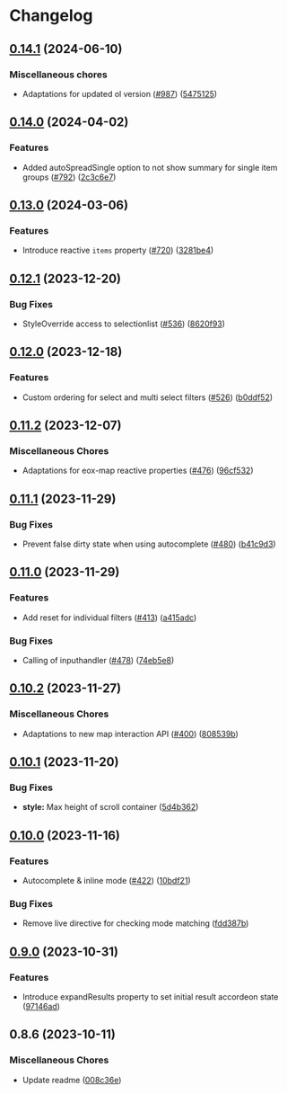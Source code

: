 # Changelog

## [0.14.1](https://github.com/EOX-A/EOxElements/compare/itemfilter-v0.14.0...itemfilter-v0.14.1) (2024-06-10)


### Miscellaneous chores

* Adaptations for updated ol version ([#987](https://github.com/EOX-A/EOxElements/issues/987)) ([5475125](https://github.com/EOX-A/EOxElements/commit/5475125ae7e280550f8ab90e18cad011d478579e))

## [0.14.0](https://github.com/EOX-A/EOxElements/compare/itemfilter-v0.13.0...itemfilter-v0.14.0) (2024-04-02)


### Features

* Added autoSpreadSingle option to not show summary for single item groups ([#792](https://github.com/EOX-A/EOxElements/issues/792)) ([2c3c6e7](https://github.com/EOX-A/EOxElements/commit/2c3c6e70f1a9fb5d011c7e00eef199273b066386))

## [0.13.0](https://github.com/EOX-A/EOxElements/compare/itemfilter-v0.12.1...itemfilter-v0.13.0) (2024-03-06)


### Features

* Introduce reactive `items` property ([#720](https://github.com/EOX-A/EOxElements/issues/720)) ([3281be4](https://github.com/EOX-A/EOxElements/commit/3281be4fdaf42e48ca10184e7ef008be86e957b9))

## [0.12.1](https://github.com/EOX-A/EOxElements/compare/itemfilter-v0.12.0...itemfilter-v0.12.1) (2023-12-20)


### Bug Fixes

* StyleOverride access to selectionlist ([#536](https://github.com/EOX-A/EOxElements/issues/536)) ([8620f93](https://github.com/EOX-A/EOxElements/commit/8620f93d417215b6cf34a4c848eb59818d950353))

## [0.12.0](https://github.com/EOX-A/EOxElements/compare/itemfilter-v0.11.2...itemfilter-v0.12.0) (2023-12-18)


### Features

* Custom ordering for select and multi select filters ([#526](https://github.com/EOX-A/EOxElements/issues/526)) ([b0ddf52](https://github.com/EOX-A/EOxElements/commit/b0ddf522fc2d4c6850bcf0761406f4f5f1155ddd))

## [0.11.2](https://github.com/EOX-A/EOxElements/compare/itemfilter-v0.11.1...itemfilter-v0.11.2) (2023-12-07)


### Miscellaneous Chores

* Adaptations for eox-map reactive properties ([#476](https://github.com/EOX-A/EOxElements/issues/476)) ([96cf532](https://github.com/EOX-A/EOxElements/commit/96cf532c482e473438f3e8346775c65fa6859234))

## [0.11.1](https://github.com/EOX-A/EOxElements/compare/itemfilter-v0.11.0...itemfilter-v0.11.1) (2023-11-29)


### Bug Fixes

* Prevent false dirty state when using autocomplete ([#480](https://github.com/EOX-A/EOxElements/issues/480)) ([b41c9d3](https://github.com/EOX-A/EOxElements/commit/b41c9d32ae8fc04c5ddc51030815fec82236c62e))

## [0.11.0](https://github.com/EOX-A/EOxElements/compare/itemfilter-v0.10.2...itemfilter-v0.11.0) (2023-11-29)


### Features

* Add reset for individual filters ([#413](https://github.com/EOX-A/EOxElements/issues/413)) ([a415adc](https://github.com/EOX-A/EOxElements/commit/a415adc3c59216daae093720062b9e1c9f488166))


### Bug Fixes

* Calling of inputhandler ([#478](https://github.com/EOX-A/EOxElements/issues/478)) ([74eb5e8](https://github.com/EOX-A/EOxElements/commit/74eb5e89225b9ea4d696a28208bcc47ada734a73))

## [0.10.2](https://github.com/EOX-A/EOxElements/compare/itemfilter-v0.10.1...itemfilter-v0.10.2) (2023-11-27)


### Miscellaneous Chores

* Adaptations to new map interaction API ([#400](https://github.com/EOX-A/EOxElements/issues/400)) ([808539b](https://github.com/EOX-A/EOxElements/commit/808539b5846b6ac010e3bd7686c0aaf1c5c86cf9))

## [0.10.1](https://github.com/EOX-A/EOxElements/compare/itemfilter-v0.10.0...itemfilter-v0.10.1) (2023-11-20)


### Bug Fixes

* **style:** Max height of scroll container ([5d4b362](https://github.com/EOX-A/EOxElements/commit/5d4b362650b71feee488710d183b944ecad79074))

## [0.10.0](https://github.com/EOX-A/EOxElements/compare/itemfilter-v0.9.0...itemfilter-v0.10.0) (2023-11-16)


### Features

* Autocomplete & inline mode ([#422](https://github.com/EOX-A/EOxElements/issues/422)) ([10bdf21](https://github.com/EOX-A/EOxElements/commit/10bdf2192e1dd655fb97ca006b5fa02066fb9de9))


### Bug Fixes

* Remove live directive for checking mode matching ([fdd387b](https://github.com/EOX-A/EOxElements/commit/fdd387b8a5f4508d51dcd008f7b143fdb5eb5255))

## [0.9.0](https://github.com/EOX-A/EOxElements/compare/itemfilter-v0.8.6...itemfilter-v0.9.0) (2023-10-31)


### Features

* Introduce expandResults property to set initial result accordeon state ([97146ad](https://github.com/EOX-A/EOxElements/commit/97146ad219855798ad5abbf8bf9c65b80382833c))

## 0.8.6 (2023-10-11)

### Miscellaneous Chores

- Update readme ([008c36e](https://github.com/EOX-A/EOxElements/commit/008c36ef59f470d6226984e2266aaec44df3ed28))
